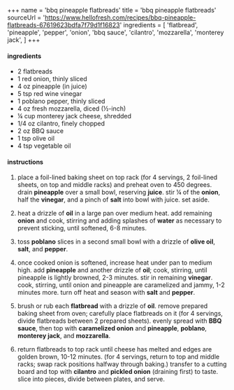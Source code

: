 +++
name = 'bbq pineapple flatbreads'
title = 'bbq pineapple flatbreads'
sourceUrl = 'https://www.hellofresh.com/recipes/bbq-pineapple-flatbreads-67619623bdfa7f79d1f16823'
ingredients = [
  'flatbread',
  'pineapple',
  'pepper',
  'onion',
  'bbq sauce',
  'cilantro',
  'mozzarella',
  'monterey jack',
]
+++

#### ingredients

- 2 flatbreads
- 1 red onion, thinly sliced
- 4 oz pineapple (in juice)
- 5 tsp red wine vinegar
- 1 poblano pepper, thinly sliced
- 4 oz fresh mozzarella, diced (½-inch)
- ¼ cup monterey jack cheese, shredded
- 1/4 oz cilantro, finely chopped
- 2 oz BBQ sauce
- 1 tsp olive oil
- 4 tsp vegetable oil

#### instructions

1. place a foil-lined baking sheet on top rack (for 4 servings, 2 foil-lined sheets, on top and middle racks) and preheat oven to 450 degrees. drain **pineapple** over a small bowl, reserving **juice**. stir ¼ of the **onion**, half the **vinegar**, and a pinch of **salt** into bowl with juice. set aside.

2. heat a drizzle of **oil** in a large pan over medium heat. add remaining **onion** and cook, stirring and adding splashes of **water** as necessary to prevent sticking, until softened, 6-8 minutes.

3. toss **poblano** slices in a second small bowl with a drizzle of **olive oil**, **salt**, and **pepper**.

4. once cooked onion is softened, increase heat under pan to medium high. add **pineapple** and another drizzle of **oil**; cook, stirring, until pineapple is lightly browned, 2-3 minutes. stir in remaining **vinegar**. cook, stirring, until onion and pineapple are caramelized and jammy, 1-2 minutes more. turn off heat and season with **salt** and **pepper**.

5. brush or rub each **flatbread** with a drizzle of **oil**. remove prepared baking sheet from oven; carefully place flatbreads on it (for 4 servings, divide flatbreads between 2 prepared sheets). evenly spread with **BBQ sauce**, then top with **caramelized onion** and **pineapple**, **poblano**, **monterey jack**, and **mozzarella**.

6. return flatbreads to top rack until cheese has melted and edges are golden brown, 10-12 minutes. (for 4 servings, return to top and middle racks; swap rack positions halfway through baking.) transfer to a cutting board and top with **cilantro** and **pickled onion** (draining first) to taste. slice into pieces, divide between plates, and serve.